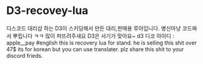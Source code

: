 # D3-recovey-lua
디스코드 대리샵 하는 D3이 스키딩해서 만든 
대리,판매용 루아입니다. 병신마냥 코드짜서 뿌립니다
ㅋㅋ 많이 퍼뜨려주새요 D3은 사기가 맞아요~ 
d3 디코 아이디 : apple__pay
#english
this is recovery lua for stand.
he is selling this shit over 47$ 
its for korean but you can use translater. plz share this shit 
to your discord frieds.

